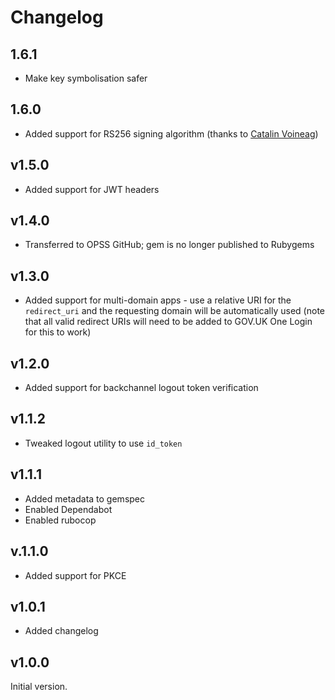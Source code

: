 # Changelog

## 1.6.1

* Make key symbolisation safer

## 1.6.0

* Added support for RS256 signing algorithm (thanks to [Catalin Voineag](https://github.com/CatalinVoineag))

## v1.5.0

* Added support for JWT headers

## v1.4.0

* Transferred to OPSS GitHub; gem is no longer published to Rubygems

## v1.3.0

* Added support for multi-domain apps - use a relative URI for the `redirect_uri` and the requesting domain will be automatically used (note that all valid redirect URIs will need to be added to GOV.UK One Login for this to work)

## v1.2.0

* Added support for backchannel logout token verification

## v1.1.2

* Tweaked logout utility to use `id_token`

## v1.1.1

* Added metadata to gemspec
* Enabled Dependabot
* Enabled rubocop

## v.1.1.0

* Added support for PKCE

## v1.0.1

* Added changelog

## v1.0.0

Initial version.
